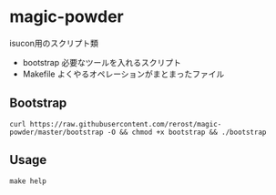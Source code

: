 # magic-powder

isucon用のスクリプト類

- bootstrap 必要なツールを入れるスクリプト
- Makefile よくやるオペレーションがまとまったファイル

## Bootstrap

```
curl https://raw.githubusercontent.com/rerost/magic-powder/master/bootstrap -O && chmod +x bootstrap && ./bootstrap
```

## Usage

```
make help
```
